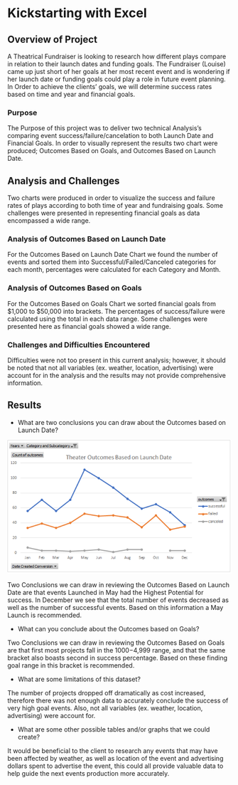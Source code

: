 # Kickstarting with Excel

## Overview of Project

A Theatrical Fundraiser is looking to research how different plays compare in relation to their launch dates and funding goals. The Fundraiser (Louise) came up just short of her goals at her most recent event and is wondering if her launch date or funding goals could play a role in future event planning. In Order to achieve the clients’ goals, we will determine success rates based on time and year and financial goals. 

### Purpose

The Purpose of this project was to deliver two technical Analysis’s comparing event success/failure/cancelation to both Launch Date and Financial Goals. In order to visually represent the results two chart were produced; Outcomes Based on Goals, and Outcomes Based on Launch Date. 

## Analysis and Challenges

Two charts were produced in order to visualize the success and failure rates of plays according to both time of year and fundraising goals. Some challenges were presented in representing financial goals as data encompassed a wide range.

### Analysis of Outcomes Based on Launch Date

For the Outcomes Based on Launch Date Chart we found the number of events and sorted them into Successful/Failed/Canceled categories for each month, percentages were calculated for each Category and Month.

### Analysis of Outcomes Based on Goals

For the Outcomes Based on Goals Chart we sorted financial goals from $1,000 to $50,000 into brackets. The percentages of success/failure were calculated using the total in each data range. Some challenges were presented here as financial goals showed a wide range. 

### Challenges and Difficulties Encountered

Difficulties were not too present in this current analysis; however, it should be noted that not all variables (ex. weather, location, advertising) were account for in the analysis and the results may not provide comprehensive information.

## Results

- What are two conclusions you can draw about the Outcomes based on Launch Date?

![Theater_Outcomes_vs_Launch](resources/Theater_Outcomes_vs_Launch.png)

Two Conclusions we can draw in reviewing the Outcomes Based on Launch Date are that events Launched in May had the Highest Potential for success. In December we see that the total number of events decreased as well as the number of successful events. Based on this information a May Launch is recommended. 

- What can you conclude about the Outcomes based on Goals?

Two Conclusions we can draw in reviewing the Outcomes Based on Goals are that first most projects fall in the $1000-$4,999 range, and that the same bracket also boasts second in success percentage. Based on these finding goal range in this bracket is recommended. 

- What are some limitations of this dataset?

The number of projects dropped off dramatically as cost increased, therefore there was not enough data to accurately conclude the success of very high goal events. Also, not all variables (ex. weather, location, advertising) were account for.

- What are some other possible tables and/or graphs that we could create?

It would be beneficial to the client to research any events that may have been affected by weather, as well as location of the event and advertising dollars spent to advertise the event, this could all provide valuable data to help guide the next events production more accurately. 
